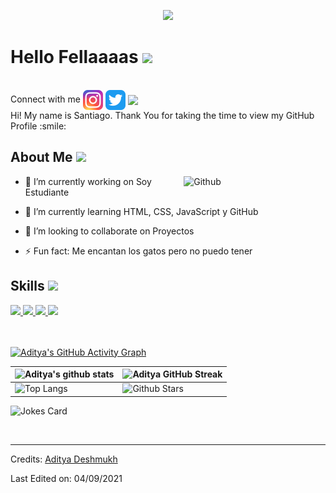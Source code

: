 <p align="center">
    <img width="500" src="https://media4.giphy.com/media/v1.Y2lkPTc5MGI3NjExcmhrcm9oc3dyaXQ2ZG5taHZsbGZnbGdhdTl5Z3Fwc2ZnbXBzOW4zMSZlcD12MV9pbnRlcm5hbF9naWZfYnlfaWQmY3Q9Zw/WmkEhAIyWfpm1vdVcg/giphy.gif">
</p>

<h1> Hello Fellaaaas <img src = "https://raw.githubusercontent.com/MartinHeinz/MartinHeinz/master/wave.gif" width = 30px> </h1>
<p align='center'>
</p>
<br
<h2> Connect with me
<a href = 'https://www.instagram.com/sxnty.og/'> <img width = '32px' align= 'center' src="https://github.com/tandpfun/skill-icons/blob/main/icons/Instagram.svg"/></a> 
<a href = 'https://x.com/AtentadoVisual'> <img width = '32px' align= 'center' src="https://github.com/tandpfun/skill-icons/blob/main/icons/Twitter.svg"/></a> 
<a href = 'https://medium.com/@adityadeshmukh7350'> <img width = '32px' align= 'center' src="https://raw.githubusercontent.com/rahulbanerjee26/githubAboutMeGenerator/main/icons/medium.svg"/></a>
  

<div size='20px'> Hi! My name is Santiago. Thank You for taking the time to view my GitHub Profile :smile: 
</div>

<h2> About Me <img src ="https://media1.giphy.com/media/v1.Y2lkPTc5MGI3NjExcXFpYXhxdWRuOHN1NTU3Z3lwM292dnRxNGh4bW1idjA1eGNpZDV4aiZlcD12MV9pbnRlcm5hbF9naWZfYnlfaWQmY3Q9cw/13xxoHrXk4Rrdm/giphy.gif" width = 100px></h2>

<img width="45%" align="right" alt="Github" src="https://media4.giphy.com/media/v1.Y2lkPTc5MGI3NjExN3Jud2FramM0ZmZ5OTNtdjlzOHlhZzV2Ymh1bThqNmQ3dzFpN2M1ZCZlcD12MV9pbnRlcm5hbF9naWZfYnlfaWQmY3Q9Zw/KdqIbjYYEvOxdWOblq/giphy.gif" />

- 🔭 I’m currently working on  Soy Estudiante
  
- 🌱 I’m currently learning HTML, CSS, JavaScript y GitHub
  
- 👯 I’m looking to collaborate on Proyectos
  
- ⚡ Fun fact: Me encantan los gatos pero no puedo tener

<h2> Skills <img src = "https://media2.giphy.com/media/QssGEmpkyEOhBCb7e1/giphy.gif?cid=ecf05e47a0n3gi1bfqntqmob8g9aid1oyj2wr3ds3mg700bl&rid=giphy.gif" width = 32px> </h2>
<a href= https://github.com/Aditya664?tab=repositories&q=&type=&language=reactjs&sort= > <img width ='32px' src ='https://raw.githubusercontent.com/rahulbanerjee26/githubAboutMeGenerator/main/icons/reactjs.svg'> </a>
<a href= https://github.com/Aditya664?tab=repositories&q=&type=&language=javascript&sort= > <img width ='32px' src ='https://raw.githubusercontent.com/rahulbanerjee26/githubAboutMeGenerator/main/icons/javascript.svg'> </a>
<a href= https://github.com/Aditya664?tab=repositories&q=&type=&language=css&sort= > <img width ='32px' src ='https://raw.githubusercontent.com/rahulbanerjee26/githubAboutMeGenerator/main/icons/css.svg'> </a>
<a href= https://github.com/Aditya664?tab=repositories&q=&type=&language=html&sort= > <img width ='32px' src ='https://raw.githubusercontent.com/rahulbanerjee26/githubAboutMeGenerator/main/icons/html.svg'> </a>


<br>
<br>
  <br>
  
[![Aditya's GitHub Activity Graph](https://activity-graph.herokuapp.com/graph?username=Aditya664&theme=tokyonight)](https://git.io/praveenscience)

| ![Aditya's github stats](https://github-readme-stats.vercel.app/api?username=Aditya664&show_icons=true&theme=tokyonight) | ![Aditya GitHub Streak](https://github-readme-streak-stats.herokuapp.com/?user=Aditya664&theme=tokyonight) |
| --- | --- |
| ![Top Langs](https://github-readme-stats.vercel.app/api/top-langs/?username=Aditya664&theme=tokyonight) | ![Github Stars](https://github-readme-stats.vercel.app/api?username=Aditya664&show_icons=true&locale=en&count_private=true&hide_rank=true&custom_title=My%20GitHub%20Stats&disable_animations=true&theme=tokyonight) |

![Jokes Card](https://readme-jokes.vercel.app/api?theme=tokyonight)


<br>


-----
Credits: [Aditya Deshmukh](https://github.com/Aditya664)

Last Edited on: 04/09/2021
